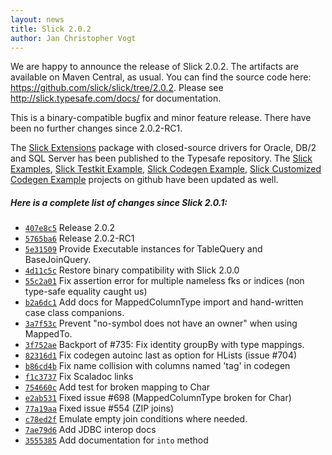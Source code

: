```yaml
---
layout: news
title: Slick 2.0.2
author: Jan Christopher Vogt
---
```

We are happy to announce the release of Slick 2.0.2. The artifacts are available on Maven Central, as usual. You can find the source code here: <https://github.com/slick/slick/tree/2.0.2>. Please see <http://slick.typesafe.com/docs/> for documentation.

This is a binary-compatible bugfix and minor feature release. There have been no further changes since 2.0.2-RC1.

The [Slick Extensions](http://slick.typesafe.com/doc/2.0.2/extensions.html) package with closed-source drivers for Oracle, DB/2 and SQL Server has been published to the Typesafe repository. The [Slick Examples](https://github.com/slick/slick-examples), [Slick Testkit Example](https://github.com/slick/slick-testkit-example), [Slick Codegen Example](https://github.com/slick/slick-codegen-example), [Slick Customized Codegen Example](https://github.com/slick/slick-codegen-customization-example) projects on github have been updated as well. 

##### Here is a complete list of changes since Slick 2.0.1:

* [``407e8c5``](https://github.com/slick/slick/commit/407e8c53e92d852f72936e777f7dbb522d30694f) Release 2.0.2
* [``5765ba6``](https://github.com/slick/slick/commit/5765ba6a29b31d0f199504b9892acbe0fc06f125) Release 2.0.2-RC1
* [``5e31509``](https://github.com/slick/slick/commit/5e315092bccfe95e6fd19b236de021f263c8d691) Provide Executable instances for TableQuery and BaseJoinQuery.
* [``4d11c5c``](https://github.com/slick/slick/commit/4d11c5cbcd37fc34e8f03f3b5ea158a155dc7520) Restore binary compatibility with Slick 2.0.0
* [``55c2a01``](https://github.com/slick/slick/commit/55c2a01b13827c60c978b1772cf0245ac2e9d358) Fix assertion error for multiple nameless fks or indices (non type-safe equality caught us)
* [``b2a6dc1``](https://github.com/slick/slick/commit/b2a6dc1e390589de2966230875fd5104108bf94d) Add docs for MappedColumnType import and hand-written case class companions.
* [``3a7f53c``](https://github.com/slick/slick/commit/3a7f53ce70fdb7da38be13a469b9851e5c1a32fd) Prevent "no-symbol does not have an owner" when using MappedTo.
* [``3f752ae``](https://github.com/slick/slick/commit/3f752ae174b1c75b0246d16f99bf6db5e1dbad25) Backport of #735: Fix identity groupBy with type mappings.
* [``82316d1``](https://github.com/slick/slick/commit/82316d16cafa52829cb8144a69d715e8ed2f4a33) Fix codegen autoinc last as option for HLists (issue #704)
* [``b86cd4b``](https://github.com/slick/slick/commit/b86cd4bf5ae8ec57527f5bc65cac3dd47b07e3c1) Fix name collision with columns named 'tag' in codegen
* [``f1c3737``](https://github.com/slick/slick/commit/f1c37371c9fe467bb76ababfd96ff431d850908b) Fix Scaladoc links
* [``754660c``](https://github.com/slick/slick/commit/754660cedbd052ec7abc77d8c224430012394983) Add test for broken mapping to Char
* [``e2ab531``](https://github.com/slick/slick/commit/e2ab531d257a17932c6fa75021739945fcdc8947) Fixed issue #698 (MappedColumnType broken for Char)
* [``77a19aa``](https://github.com/slick/slick/commit/77a19aad284051b3457b6dae9f1c9374f4bdc980) Fixed issue #554 (ZIP joins)
* [``c78ed2f``](https://github.com/slick/slick/commit/c78ed2f72d1b3bd767f6fdc381e98083149725b3) Emulate empty join conditions where needed.
* [``7ae79d6``](https://github.com/slick/slick/commit/7ae79d61bea2da6894a4ec8a857981d61584969e) Add JDBC interop docs
* [``3555385``](https://github.com/slick/slick/commit/3555385edfba4182dd8b85fd1a6dfe098c2e267b) Add documentation for `into` method